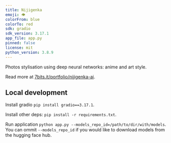 ```yaml
---
title: Nijigenka
emoji: 👁
colorFrom: blue
colorTo: red
sdk: gradio
sdk_version: 3.17.1
app_file: app.py
pinned: false
license: mit
python_version: 3.8.9
---
```


Photos stylisation using deep neural networks: anime and art style.

Read more at [7bits.it/portfolio/nijigenka-ai](https://7bits.it/portfolio/nijigenka-ai).

## Local development

Install gradio `pip install gradio==3.17.1`.

Install other deps: `pip install -r requirements.txt`.

Run application `python app.py --models_repo_id=/path/to/dir/with/models`. You can ommit `--models_repo_id` if you would like to download models from the hugging face hub.
